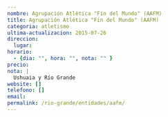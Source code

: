 ```yaml
---
nombre: Agrupación Atlética "Fin del Mundo" (AAFM)
title: Agrupación Atlética "Fin del Mundo" (AAFM)
categoria: atletismo
ultima-actualizacion: 2015-07-26
direccion: 
  lugar: 
horario: 
  - {dia: "", hora: "", nota: "" }
precio: 
nota: | 
  Ushuaia y Río Grande
website: []
telefono: []
email: 
permalink: /rio-grande/entidades/aafm/
---
```

